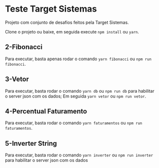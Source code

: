 # Teste Target Sistemas

Projeto com conjunto de desafios feitos pela Target Sistemas.

Clone o projeto ou baixe, em seguida execute `npm install` ou `yarn`.

## 2-Fibonacci
Para executar, basta apenas rodar o comando `yarn fibonacci` ou `npm run fibonacci`.

## 3-Vetor
Para executar, basta rodar o comando `yarn db` ou `npm run db` para habilitar o server json com os dados;
Em seguida `yarn vetor` ou `npm run vetor`.

## 4-Percentual Faturamento
Para executar, basta rodar o comando `yarn faturamentos` ou `npm run faturamentos`.

## 5-Inverter String
Para executar, basta rodar o comando `yarn inverter` ou `npm run inverter` para habilitar o server json com os dados